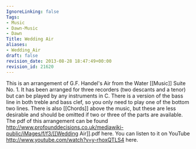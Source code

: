```yaml
---
IgnoreLinking: false
Tags:
- Music
- Dawn-Music
- Dawn
Title: Wedding Air
aliases:
- Wedding_Air
draft: false
revision_date: 2013-08-28 18:47:49+00:00
revision_id: 21620
---
```


This is an arrangement of G.F. Handel's Air from the Water [[Music]] Suite No. 1. It has been arranged for three recorders (two descants and a tenor) but can be played by any instruments in C. There is a version of the bass line in both treble and bass clef, so you only need to play one of the bottom two lines. There is also [[Chords]] above the music, but these are less desirable and should be omitted if two or three of the parts are available. 
The pdf of this arrangement can be found http://www.profounddecisions.co.uk/mediawiki-public/iMages/f/f3/[[Wedding Air]].pdf here. 
You can listen to it on YouTube http://www.youtube.com/watch?v=y-rhoxQTLS4 here.
